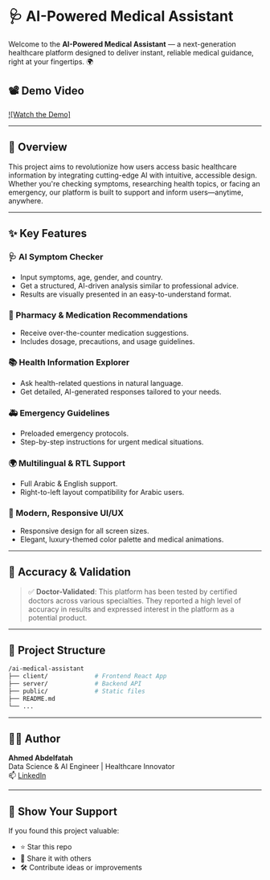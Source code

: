 
# 🩺 AI-Powered Medical Assistant

Welcome to the **AI-Powered Medical Assistant** — a next-generation healthcare platform designed to deliver instant, reliable medical guidance, right at your fingertips. 🌍

## 📽️ Demo Video

[![Watch the Demo]](https://youtu.be/Vhu92XtZGNQ?si=BRoovtVgJ_kpqrnG)

---

## 🚀 Overview

This project aims to revolutionize how users access basic healthcare information by integrating cutting-edge AI with intuitive, accessible design. Whether you're checking symptoms, researching health topics, or facing an emergency, our platform is built to support and inform users—anytime, anywhere.

---

## ✨ Key Features

### 🩺 AI Symptom Checker
- Input symptoms, age, gender, and country.
- Get a structured, AI-driven analysis similar to professional advice.
- Results are visually presented in an easy-to-understand format.

### 💊 Pharmacy & Medication Recommendations
- Receive over-the-counter medication suggestions.
- Includes dosage, precautions, and usage guidelines.

### 📚 Health Information Explorer
- Ask health-related questions in natural language.
- Get detailed, AI-generated responses tailored to your needs.

### 🚑 Emergency Guidelines
- Preloaded emergency protocols.
- Step-by-step instructions for urgent medical situations.

### 🌍 Multilingual & RTL Support
- Full Arabic & English support.
- Right-to-left layout compatibility for Arabic users.

### 🎨 Modern, Responsive UI/UX
- Responsive design for all screen sizes.
- Elegant, luxury-themed color palette and medical animations.
  

---

## 🧪 Accuracy & Validation

> ✅ **Doctor-Validated**: This platform has been tested by certified doctors across various specialties. They reported a high level of accuracy in results and expressed interest in the platform as a potential product.


---


## 📁 Project Structure

```bash
/ai-medical-assistant
├── client/             # Frontend React App
├── server/             # Backend API
├── public/             # Static files
├── README.md
└── ...
```

---


## 🙋‍♂️ Author

**Ahmed Abdelfatah**  
Data Science & AI Engineer | Healthcare Innovator  
📫 [LinkedIn](https://www.linkedin.com/in/ahmed-abdelfataah/) 


---

## 🌟 Show Your Support

If you found this project valuable:
- ⭐ Star this repo
- 📣 Share it with others
- 🛠️ Contribute ideas or improvements
